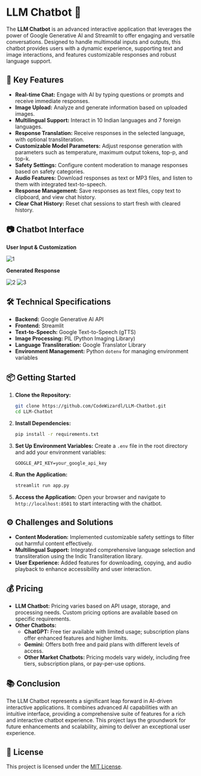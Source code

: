 # LLM Chatbot 🤖

The **LLM Chatbot** is an advanced interactive application that leverages the power of Google Generative AI and Streamlit to offer engaging and versatile conversations. Designed to handle multimodal inputs and outputs, this chatbot provides users with a dynamic experience, supporting text and image interactions, and features customizable responses and robust language support.

## 🚀 Key Features

- **Real-time Chat:** Engage with AI by typing questions or prompts and receive immediate responses.
- **Image Upload:** Analyze and generate information based on uploaded images.
- **Multilingual Support:** Interact in 10 Indian languages and 7 foreign languages.
- **Response Translation:** Receive responses in the selected language, with optional transliteration.
- **Customizable Model Parameters:** Adjust response generation with parameters such as temperature, maximum output tokens, top-p, and top-k.
- **Safety Settings:** Configure content moderation to manage responses based on safety categories.
- **Audio Features:** Download responses as text or MP3 files, and listen to them with integrated text-to-speech.
- **Response Management:** Save responses as text files, copy text to clipboard, and view chat history.
- **Clear Chat History:** Reset chat sessions to start fresh with cleared history.

## 📷 Chatbot Interface
**User Input & Customization**

![1](https://github.com/user-attachments/assets/05a96aa5-5c06-4763-a7a2-54ff18ad4128)


**Generated Response**

![2](https://github.com/user-attachments/assets/a42a1f8b-beb3-4c61-8dba-b9d12f03409e)
![3](https://github.com/user-attachments/assets/bb43aa1d-4317-4364-baff-c65f675ab849)


## 🛠 Technical Specifications

- **Backend:** Google Generative AI API
- **Frontend:** Streamlit
- **Text-to-Speech:** Google Text-to-Speech (gTTS)
- **Image Processing:** PIL (Python Imaging Library)
- **Language Transliteration:** Google Translator Library
- **Environment Management:** Python `dotenv` for managing environment variables

## 📦 Getting Started

1. **Clone the Repository:**
   ```bash
   git clone https://github.com/CodeWizardl/LLM-Chatbot.git
   cd LLM-Chatbot
   ```

2. **Install Dependencies:**
   ```bash
   pip install -r requirements.txt
   ```

3. **Set Up Environment Variables:**
   Create a `.env` file in the root directory and add your environment variables:
   ```
   GOOGLE_API_KEY=your_google_api_key
   ```

4. **Run the Application:**
   ```bash
   streamlit run app.py
   ```

5. **Access the Application:**
   Open your browser and navigate to `http://localhost:8501` to start interacting with the chatbot.

## ⚙️ Challenges and Solutions

- **Content Moderation:** Implemented customizable safety settings to filter out harmful content effectively.
- **Multilingual Support:** Integrated comprehensive language selection and transliteration using the Indic Transliteration library.
- **User Experience:** Added features for downloading, copying, and audio playback to enhance accessibility and user interaction.

## 💰 Pricing

- **LLM Chatbot:** Pricing varies based on API usage, storage, and processing needs. Custom pricing options are available based on specific requirements.
- **Other Chatbots:**
  - **ChatGPT:** Free tier available with limited usage; subscription plans offer enhanced features and higher limits.
  - **Gemini:** Offers both free and paid plans with different levels of access.
  - **Other Market Chatbots:** Pricing models vary widely, including free tiers, subscription plans, or pay-per-use options.

## 📚 Conclusion

The LLM Chatbot represents a significant leap forward in AI-driven interactive applications. It combines advanced AI capabilities with an intuitive interface, providing a comprehensive suite of features for a rich and interactive chatbot experience. This project lays the groundwork for future enhancements and scalability, aiming to deliver an exceptional user experience.

## 📄 License

This project is licensed under the [MIT License](LICENSE).  
